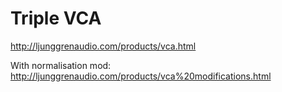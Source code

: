 # Triple VCA

http://ljunggrenaudio.com/products/vca.html

With normalisation mod: http://ljunggrenaudio.com/products/vca%20modifications.html
